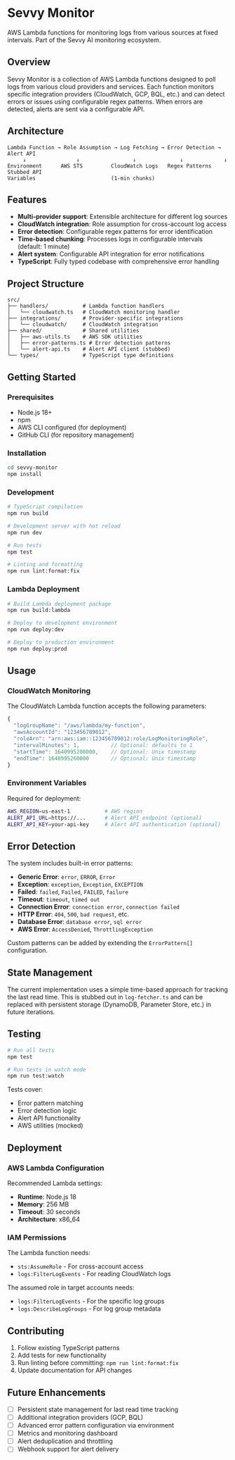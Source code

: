 # Sevvy Monitor

AWS Lambda functions for monitoring logs from various sources at fixed intervals. Part of the Sevvy AI monitoring ecosystem.

## Overview

Sevvy Monitor is a collection of AWS Lambda functions designed to poll logs from various cloud providers and services. Each function monitors specific integration providers (CloudWatch, GCP, BQL, etc.) and can detect errors or issues using configurable regex patterns. When errors are detected, alerts are sent via a configurable API.

## Architecture

```
Lambda Function → Role Assumption → Log Fetching → Error Detection → Alert API
     ↓                ↓                 ↓              ↓             ↓
Environment      AWS STS         CloudWatch Logs   Regex Patterns  Stubbed API
Variables                        (1-min chunks)
```

## Features

- **Multi-provider support**: Extensible architecture for different log sources
- **CloudWatch integration**: Role assumption for cross-account log access
- **Error detection**: Configurable regex patterns for error identification
- **Time-based chunking**: Processes logs in configurable intervals (default: 1 minute)
- **Alert system**: Configurable API integration for error notifications
- **TypeScript**: Fully typed codebase with comprehensive error handling

## Project Structure

```
src/
├── handlers/           # Lambda function handlers
│   └── cloudwatch.ts   # CloudWatch monitoring handler
├── integrations/       # Provider-specific integrations
│   └── cloudwatch/     # CloudWatch integration
├── shared/             # Shared utilities
│   ├── aws-utils.ts    # AWS SDK utilities
│   ├── error-patterns.ts # Error detection patterns
│   └── alert-api.ts    # Alert API client (stubbed)
└── types/              # TypeScript type definitions
```

## Getting Started

### Prerequisites

- Node.js 18+ 
- npm
- AWS CLI configured (for deployment)
- GitHub CLI (for repository management)

### Installation

```bash
cd sevvy-monitor
npm install
```

### Development

```bash
# TypeScript compilation
npm run build

# Development server with hot reload
npm run dev

# Run tests
npm test

# Linting and formatting
npm run lint:format:fix
```

### Lambda Deployment

```bash
# Build Lambda deployment package
npm run build:lambda

# Deploy to development environment
npm run deploy:dev

# Deploy to production environment  
npm run deploy:prod
```

## Usage

### CloudWatch Monitoring

The CloudWatch Lambda function accepts the following parameters:

```typescript
{
  "logGroupName": "/aws/lambda/my-function",
  "awsAccountId": "123456789012", 
  "roleArn": "arn:aws:iam::123456789012:role/LogMonitoringRole",
  "intervalMinutes": 1,          // Optional: defaults to 1
  "startTime": 1640995200000,    // Optional: Unix timestamp
  "endTime": 1640995260000       // Optional: Unix timestamp
}
```

### Environment Variables

Required for deployment:

```bash
AWS_REGION=us-east-1           # AWS region
ALERT_API_URL=https://...      # Alert API endpoint (optional)
ALERT_API_KEY=your-api-key     # Alert API authentication (optional)
```

## Error Detection

The system includes built-in error patterns:

- **Generic Error**: `error`, `ERROR`, `Error`
- **Exception**: `exception`, `Exception`, `EXCEPTION`
- **Failed**: `failed`, `Failed`, `FAILED`, `failure`
- **Timeout**: `timeout`, `timed out`
- **Connection Error**: `connection error`, `connection failed`
- **HTTP Error**: `404`, `500`, `bad request`, etc.
- **Database Error**: `database error`, `sql error`
- **AWS Error**: `AccessDenied`, `ThrottlingException`

Custom patterns can be added by extending the `ErrorPattern[]` configuration.

## State Management

The current implementation uses a simple time-based approach for tracking the last read time. This is stubbed out in `log-fetcher.ts` and can be replaced with persistent storage (DynamoDB, Parameter Store, etc.) in future iterations.

## Testing

```bash
# Run all tests
npm test

# Run tests in watch mode  
npm run test:watch
```

Tests cover:
- Error pattern matching
- Error detection logic
- Alert API functionality
- AWS utilities (mocked)

## Deployment

### AWS Lambda Configuration

Recommended Lambda settings:
- **Runtime**: Node.js 18
- **Memory**: 256 MB
- **Timeout**: 30 seconds  
- **Architecture**: x86_64

### IAM Permissions

The Lambda function needs:
- `sts:AssumeRole` - For cross-account access
- `logs:FilterLogEvents` - For reading CloudWatch logs

The assumed role in target accounts needs:
- `logs:FilterLogEvents` - For the specific log groups
- `logs:DescribeLogGroups` - For log group metadata

## Contributing

1. Follow existing TypeScript patterns
2. Add tests for new functionality
3. Run linting before committing: `npm run lint:format:fix`
4. Update documentation for API changes

## Future Enhancements

- [ ] Persistent state management for last read time tracking
- [ ] Additional integration providers (GCP, BQL)
- [ ] Advanced error pattern configuration via environment
- [ ] Metrics and monitoring dashboard
- [ ] Alert deduplication and throttling
- [ ] Webhook support for alert delivery